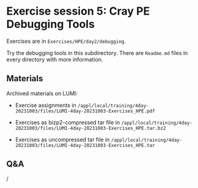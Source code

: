 # Exercise session 5: Cray PE Debugging Tools

Exercises are in `Exercises/HPE/day2/debugging`.

Try the debugging tools in this subdirectory.
There are `Readme.md` files in every directory with more information.


## Materials

<!--
No materials available at the moment.
-->

<!--
Temporary location of materials (for the lifetime of the training project):

-   See `/project/project_465000644/Slides/HPE/Exercises_day2.pdf` or
    `/project/project_465000644/Slides/HPE/Exercises.pdf` (whichever is present).

-   Exercise files in `/project/project_465000644/Exercises/HPE/day2/debugging`

Temporary web-available materials:

-    Overview exercise assignments day 1+2 temporarily available on
     [this link](https://462000265.lumidata.eu/4day-20231003/files/LUMI-4day-20231003-1_Exercises_day2.pdf)
-->

Archived materials on LUMI:

-   Exercise assignments in `/appl/local/training/4day-20231003/files/LUMI-4day-20231003-Exercises_HPE.pdf`

-   Exercises as bizp2-compressed tar file in
   `/appl/local/training/4day-20231003/files/LUMI-4day-20231003-Exercises_HPE.tar.bz2`

-   Exercises as uncompressed tar file in
   `/appl/local/training/4day-20231003/files/LUMI-4day-20231003-Exercises_HPE.tar`



## Q&A

/
